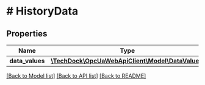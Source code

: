 # # HistoryData

## Properties

Name | Type | Description | Notes
------------ | ------------- | ------------- | -------------
**data_values** | [**\TechDock\OpcUaWebApiClient\Model\DataValue[]**](DataValue.md) |  | [optional]

[[Back to Model list]](../../README.md#models) [[Back to API list]](../../README.md#endpoints) [[Back to README]](../../README.md)
